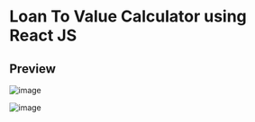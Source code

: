 # Loan To Value Calculator using React JS

## Preview
![image](https://user-images.githubusercontent.com/4272175/231705926-8b350b9f-db79-4522-9e75-9aa335a0ac60.png)


![image](https://user-images.githubusercontent.com/4272175/231698591-8c40abe4-1702-4bf4-853c-81cb401b6502.png)
